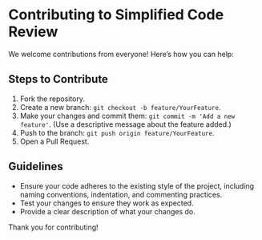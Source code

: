 # Contributing to Simplified Code Review

We welcome contributions from everyone! Here’s how you can help:

## Steps to Contribute
1. Fork the repository.
2. Create a new branch: `git checkout -b feature/YourFeature`.
3. Make your changes and commit them: `git commit -m 'Add a new feature'`. (Use a descriptive message about the feature added.)
4. Push to the branch: `git push origin feature/YourFeature`.
5. Open a Pull Request.

## Guidelines
- Ensure your code adheres to the existing style of the project, including naming conventions, indentation, and commenting practices.
- Test your changes to ensure they work as expected.
- Provide a clear description of what your changes do.

Thank you for contributing!
